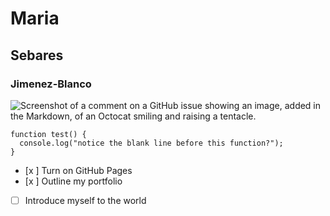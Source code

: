 # Maria
## Sebares
### Jimenez-Blanco
![Screenshot of a comment on a GitHub issue showing an image, added in the Markdown, of an Octocat smiling and raising a tentacle.](https://cdn.britannica.com/54/155954-050-6568A963/massif-Mount-Everest-Himalayas-Nepal.jpg?w=300)

```
function test() {
  console.log("notice the blank line before this function?");
}
```
- [x ] Turn on GitHub Pages
- [x ] Outline my portfolio
- [ ] Introduce myself to the world
